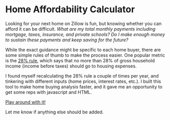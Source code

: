# Home Affordability Calculator

Looking for your next home on Zillow is fun, but knowing whether you can afford
it can be difficult. *What are my total monthly payments including mortgage,
taxes, insurance, and private schools? Do I make enough money to sustain these
payments and keep saving for the future?*

While the exact guidance might be specific to each home buyer, there are some
simple rules of thumb to make the process easier. One popular metric is the
[28% rule](https://www.investopedia.com/terms/t/twenty-eight-thirty-six-rule.asp),
which says that no more than 28% of gross household income (income before taxes)
should go to housing expenses.

I found myself recalculating the 28% rule a couple of times per year, and
tinkering with different inputs (home prices, interest rates, etc.). I built
this tool to make home buying analysis faster, and it gave me an opportunity to
get some reps with javascript and HTML.

[Play around with it!](https://htmlpreview.github.io/?https://github.com/ronnyvotel/mortgage-calculator/blob/master/index.html)

Let me know if anything else should be added.